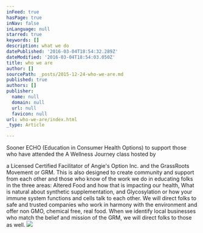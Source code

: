 ```yaml
---
inFeed: true
hasPage: true
inNav: false
inLanguage: null
starred: true
keywords: []
description: what we do
datePublished: '2016-03-04T18:54:32.289Z'
dateModified: '2016-03-04T18:54:03.050Z'
title: who we are
author: []
sourcePath: _posts/2015-12-24-who-we-are.md
published: true
authors: []
publisher:
  name: null
  domain: null
  url: null
  favicon: null
url: who-we-are/index.html
_type: Article

---
```

Sooner ECHO (Education in Consumer Health Options) to support those who have attended the A Wellness Journey class hosted by

a Licensed Certified Facilitator of Angie's Option Inc. and the GrassRoots Movement or GRM. This is also designed to create community and support from each other and those who know of the work we do in educating folks in the three areas: Altered Food and how that is impacting our health, What is natural about synthetic supplementation, and Glycosylation or how your immune system functions and cells talk to each other. We will direct folks to safe and trusted companies who work in harmony with the environment and offer non GMO, chemical free, real food. When we identify local businesses who match the belief and mission of the GRM, we will direct folks to those as well.
![](https://s3-us-west-2.amazonaws.com/the-grid-img/p/b7896fc901e7ad1c5060f709e9f31ab35a61f33b.jpg)